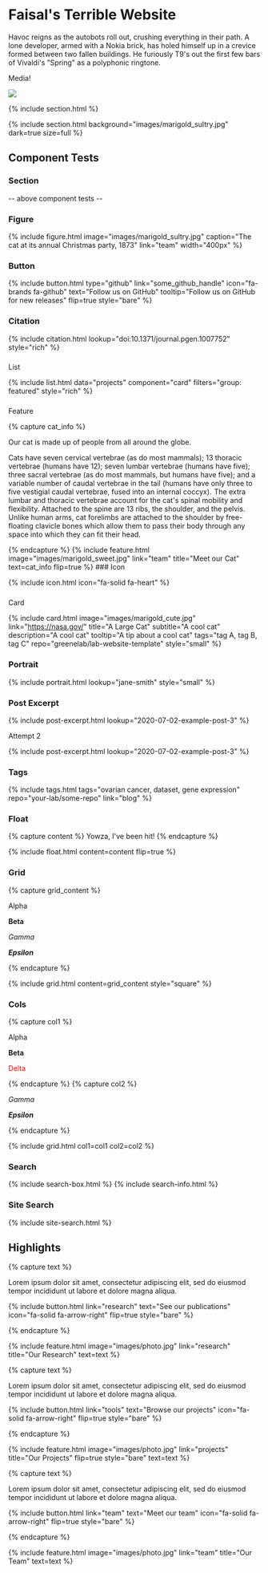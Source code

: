 ---
---

# Faisal's Terrible Website

Havoc reigns as the autobots roll out, crushing everything in their path.
A lone developer, armed with a Nokia brick, has holed himself up in a
crevice formed between two fallen buildings. He furiously T9's out the
first few bars of Vivaldi's "Spring" as a polyphonic ringtone.

Media!

![](https://www.youtube.com/watch?v=Ptk_1Dc2iPY)

{% include section.html %}

{%
  include section.html
  background="images/marigold_sultry.jpg"
  dark=true
  size=full
%}
## Component Tests

### Section

-- above component tests --

### Figure

{%
  include figure.html
  image="images/marigold_sultry.jpg"
  caption="The cat at its annual Christmas party, 1873"
  link="team"
  width="400px"
%}

### Button

{%
  include button.html
  type="github"
  link="some_github_handle"
  icon="fa-brands fa-github"
  text="Follow us on GitHub"
  tooltip="Follow us on GitHub for new releases"
  flip=true
  style="bare"
%}

### Citation

{%
  include citation.html
  lookup="doi:10.1371/journal.pgen.1007752"
  style="rich"
%}
### 
List

{%
  include list.html
  data="projects"
  component="card"
  filters="group: featured"
  style="rich"
%}
### 
Feature

{% capture cat_info %}
<p>Our cat is made up of people from all around the globe.</p>

<p>Cats have seven cervical vertebrae (as do most mammals); 13 thoracic vertebrae (humans have 12); seven lumbar vertebrae (humans have five); three sacral vertebrae (as do most mammals, but humans have five); and a variable number of caudal vertebrae in the tail (humans have only three to five vestigial caudal vertebrae, fused into an internal coccyx).  The extra lumbar and thoracic vertebrae account for the cat's spinal mobility and flexibility. Attached to the spine are 13 ribs, the shoulder, and the pelvis.  Unlike human arms, cat forelimbs are attached to the shoulder by free-floating clavicle bones which allow them to pass their body through any space into which they can fit their head.</p>
{% endcapture %}
{%
  include feature.html
  image="images/marigold_sweet.jpg"
  link="team"
  title="Meet our Cat"
  text=cat_info
  flip=true
%}
### 
Icon

{%
  include icon.html
  icon="fa-solid fa-heart"
%}
### 
Card

{%
  include card.html
  image="images/marigold_cute.jpg"
  link="https://nasa.gov/"
  title="A Large Cat"
  subtitle="A cool cat"
  description="A cool cat"
  tooltip="A tip about a cool cat"
  tags="tag A, tag B, tag C"
  repo="greenelab/lab-website-template"
  style="small"
%}

### Portrait

{%
  include portrait.html
  lookup="jane-smith"
  style="small"
%}

### Post Excerpt

{%
  include post-excerpt.html
  lookup="2020-07-02-example-post-3"
%}

Attempt 2

{%
  include post-excerpt.html
  lookup="2020-07-02-example-post-3"
%}

### Tags

{%
  include tags.html
  tags="ovarian cancer, dataset, gene expression"
  repo="your-lab/some-repo"
  link="blog"
%}

### Float

{% capture content %}
  Yowza, I've been hit!
{% endcapture %}

{%
  include float.html
  content=content
  flip=true
%}

### Grid

{% capture grid_content %}
  <p>Alpha</p>
  <p><b>Beta</b></p>
  <p><i>Gamma</i></p>
  <p><i><b>Epsilon</b></i></p>
{% endcapture %}

{%
  include grid.html
  content=grid_content
  style="square"
%}

### Cols

{% capture col1 %}
  <p>Alpha</p>
  <p><b>Beta</b></p>
  <p><span style="color: red;">Delta</span></p>
{% endcapture %}
{% capture col2 %}
  <p><i>Gamma</i></p>
  <p><i><b>Epsilon</b></i></p>
{% endcapture %}

{%
  include grid.html
  col1=col1
  col2=col2
%}

### Search

{% include search-box.html %}
{% include search-info.html %}

### Site Search

{% include site-search.html %}

## Highlights

{% capture text %}

Lorem ipsum dolor sit amet, consectetur adipiscing elit, sed do eiusmod tempor incididunt ut labore et dolore magna aliqua.

{%
  include button.html
  link="research"
  text="See our publications"
  icon="fa-solid fa-arrow-right"
  flip=true
  style="bare"
%}

{% endcapture %}

{%
  include feature.html
  image="images/photo.jpg"
  link="research"
  title="Our Research"
  text=text
%}

{% capture text %}

Lorem ipsum dolor sit amet, consectetur adipiscing elit, sed do eiusmod tempor incididunt ut labore et dolore magna aliqua.

{%
  include button.html
  link="tools"
  text="Browse our projects"
  icon="fa-solid fa-arrow-right"
  flip=true
  style="bare"
%}

{% endcapture %}

{%
  include feature.html
  image="images/photo.jpg"
  link="projects"
  title="Our Projects"
  flip=true
  style="bare"
  text=text
%}

{% capture text %}

Lorem ipsum dolor sit amet, consectetur adipiscing elit, sed do eiusmod tempor incididunt ut labore et dolore magna aliqua.

{%
  include button.html
  link="team"
  text="Meet our team"
  icon="fa-solid fa-arrow-right"
  flip=true
  style="bare"
%}

{% endcapture %}

{%
  include feature.html
  image="images/photo.jpg"
  link="team"
  title="Our Team"
  text=text
%}
